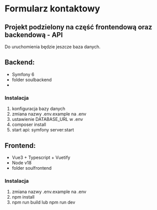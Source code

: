 # Formularz kontaktowy

## Projekt podzielony na część frontendową oraz backendową - API
Do uruchomienia będzie jeszcze baza danych.

## Backend:
* Symfony 6
* folder soulbackend
* 
### Instalacja
1) konfiguracja bazy danych
2) zmiana nazwy .env.example na .env
3) ustawienie DATABASE_URL w .env
4) composer install
5) start api: symfony server:start

## Frontend:
* Vue3 + Typescript + Vuetify
* Node v18
* folder soulfrontend

### Instalacja
1) zmiana nazwy .env.example na .env
2) npm install
3) npm run build lub npm run dev


